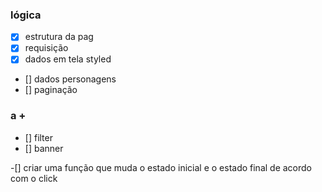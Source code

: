 ### lógica

- [x] estrutura da pag
- [x] requisição
- [x] dados em tela styled
- [] dados personagens
- [] paginação

### a +

- [] filter
- [] banner

-[] criar uma função que muda o estado inicial e o estado final de acordo com o click

